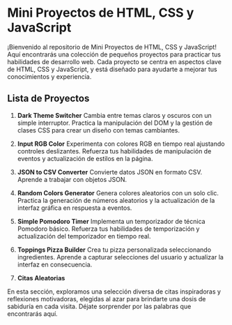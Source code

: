 # Mini Proyectos de HTML, CSS y JavaScript

¡Bienvenido al repositorio de Mini Proyectos de HTML, CSS y JavaScript! Aquí encontrarás una colección de pequeños proyectos para practicar tus habilidades de desarrollo web. Cada proyecto se centra en aspectos clave de HTML, CSS y JavaScript, y está diseñado para ayudarte a mejorar tus conocimientos y experiencia.

## Lista de Proyectos

1. **Dark Theme Switcher**
   Cambia entre temas claros y oscuros con un simple interruptor. Practica la manipulación del DOM y la gestión de clases CSS para crear un diseño con temas cambiantes.

2. **Input RGB Color**
   Experimenta con colores RGB en tiempo real ajustando controles deslizantes. Refuerza tus habilidades de manipulación de eventos y actualización de estilos en la página.

3. **JSON to CSV Converter**
   Convierte datos JSON en formato CSV. Aprende a trabajar con objetos JSON.

4. **Random Colors Generator**
   Genera colores aleatorios con un solo clic. Practica la generación de números aleatorios y la actualización de la interfaz gráfica en respuesta a eventos.

5. **Simple Pomodoro Timer**
   Implementa un temporizador de técnica Pomodoro básico. Refuerza tus habilidades de temporización y actualización del temporizador en tiempo real.

6. **Toppings Pizza Builder**
   Crea tu pizza personalizada seleccionando ingredientes. Aprende a capturar selecciones del usuario y actualizar la interfaz en consecuencia.

 7. **Citas Aleatorias**

   En esta sección, exploramos una selección diversa de citas inspiradoras y reflexiones motivadoras, elegidas al azar para brindarte una dosis de sabiduría en cada visita. Déjate sorprender por las palabras que encontrarás aquí.


